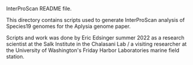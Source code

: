 InterProScan README file.

This directory contains scripts used to generate InterProScan analysis of Species19 genomes for the Aplysia genome paper. 

Scripts and work was done by Eric Edsinger summer 2022 as a research scientist at the Salk Institute in the Chalasani Lab / a visiting researcher at the University of Washington's Friday Harbor Laboratories marine field station.
